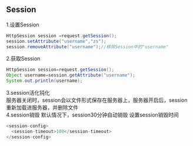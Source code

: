 ## Session
1.设置Session
```java
HttpSession session =request.getSession();
session.setAttribute("username","zs");
session.removeAttribute("username");//移除Session中的"username"
```
2.获取Session
```java
HttpSession session=request.getSession();
Object username=session.getAttribute("username");
System.out.println(username);
```
3.session活化钝化  
服务器关闭时，session会以文件形式保存在服务器上，服务器开启后，session重新加载进服务器，并删除文件  
4.session销毁
默认情况下，session30分钟自动销毁 
设置session销毁时间
```java
<session-config>
  <session-timeout>100</session-timeout>  
</session-config>
```

